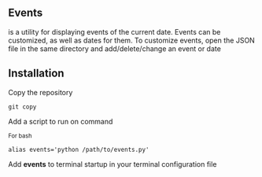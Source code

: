 ## **Events**
 is a utility for displaying events of the current date. Events can be customized, as well as dates for them.
 To customize events, open the JSON file in the same directory and add/delete/change an event or date


## **Installation**
Copy the repository
```
git copy 
```
Add a script to run on command

<sub>For bash</sub>
```
alias events='python /path/to/events.py'
```
Add **events** to terminal startup in your terminal configuration file